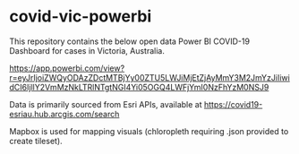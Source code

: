 # covid-vic-powerbi
This repository contains the below open data Power BI COVID-19 Dashboard for cases in Victoria, Australia.

https://app.powerbi.com/view?r=eyJrIjoiZWQyODAzZDctMTBjYy00ZTU5LWJiMjEtZjAyMmY3M2JmYzJiIiwidCI6IjllY2VmMzNkLTRlNTgtNGI4Yi05OGQ4LWFjYmI0NzFhYzM0NSJ9

Data is primarily sourced from Esri APIs, available at https://covid19-esriau.hub.arcgis.com/search

Mapbox is used for mapping visuals (chloropleth requiring .json provided to create tileset). 
